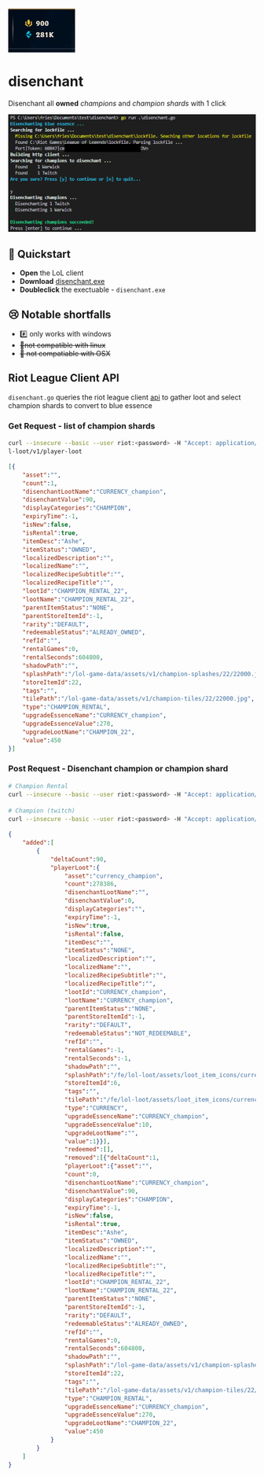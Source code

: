 ![Tons of essence](./assets/blueessence.png)

# disenchant
Disenchant all **owned** *champions* and *champion shards* with 1 click

![Disenchant Champion shards](./assets/disenchant.png)


## 🚀 Quickstart

- **Open** the LoL client
- **Download** [disenchant.exe](https://github.com/onescriptkid/disenchant/releases/download/v0.0.3/disenchant.exe)
- **Doubleclick** the exectuable - `disenchant.exe`

## 😢 Notable shortfalls

- #️⃣ only works with windows
- ~~🐧not compatible with linux~~
- ~~🍎 not compatiable with OSX~~

## Riot League Client API

`disenchant.go` queries the riot league client [api](https://riot-api-libraries.readthedocs.io/en/latest/lcu.html) to gather loot and select champion shards to convert to blue essence

### Get Request - list of champion shards
```bash
curl --insecure --basic --user riot:<password> -H "Accept: application/json" -v https://localhost:65023/lo
l-loot/v1/player-loot
```

```json
[{
	"asset":"",
	"count":1,
	"disenchantLootName":"CURRENCY_champion",
	"disenchantValue":90,
	"displayCategories":"CHAMPION",
	"expiryTime":-1,
	"isNew":false,
	"isRental":true,
	"itemDesc":"Ashe",
	"itemStatus":"OWNED",
	"localizedDescription":"",
	"localizedName":"",
	"localizedRecipeSubtitle":"",
	"localizedRecipeTitle":"",
	"lootId":"CHAMPION_RENTAL_22",
	"lootName":"CHAMPION_RENTAL_22",
	"parentItemStatus":"NONE",
	"parentStoreItemId":-1,
	"rarity":"DEFAULT",
	"redeemableStatus":"ALREADY_OWNED",
	"refId":"",
	"rentalGames":0,
	"rentalSeconds":604800,
	"shadowPath":"",
	"splashPath":"/lol-game-data/assets/v1/champion-splashes/22/22000.jpg",
	"storeItemId":22,
	"tags":"",
	"tilePath":"/lol-game-data/assets/v1/champion-tiles/22/22000.jpg",
	"type":"CHAMPION_RENTAL",
	"upgradeEssenceName":"CURRENCY_champion",
	"upgradeEssenceValue":270,
	"upgradeLootName":"CHAMPION_22",
	"value":450
}]
```

### Post Request - Disenchant **champion** or **champion shard**

```bash
# Champion Rental
curl --insecure --basic --user riot:<password> -H "Accept: application/json" -v https://localhost:65023/lol-loot/v1/recipes/CHAMPION_RENTAL_disenchant/craft?repeat=1 -d '["CHAMPION_RENTAL_22"]'

# Champion (twitch)
curl --insecure --basic --user riot:<password> -H "Accept: application/json" -v https://localhost:65023/lol-loot/v1/recipes/CHAMPION_disenchant/craft?repeat=1 -d '["CHAMPION_19"]'
```

```json
{
	"added":[
		{
			"deltaCount":90,
			"playerLoot":{
				"asset":"currency_champion",
				"count":278386,
				"disenchantLootName":"",
				"disenchantValue":0,
				"displayCategories":"",
				"expiryTime":-1,
				"isNew":true,
				"isRental":false,
				"itemDesc":"",
				"itemStatus":"NONE",
				"localizedDescription":"",
				"localizedName":"",
				"localizedRecipeSubtitle":"",
				"localizedRecipeTitle":"",
				"lootId":"CURRENCY_champion",
				"lootName":"CURRENCY_champion",
				"parentItemStatus":"NONE",
				"parentStoreItemId":-1,
				"rarity":"DEFAULT",
				"redeemableStatus":"NOT_REDEEMABLE",
				"refId":"",
				"rentalGames":-1,
				"rentalSeconds":-1,
				"shadowPath":"",
				"splashPath":"/fe/lol-loot/assets/loot_item_icons/currency_champion.png",
				"storeItemId":6,
				"tags":"",
				"tilePath":"/fe/lol-loot/assets/loot_item_icons/currency_champion.png",
				"type":"CURRENCY",
				"upgradeEssenceName":"CURRENCY_champion",
				"upgradeEssenceValue":10,
				"upgradeLootName":"",
				"value":1}}],
				"redeemed":[],
				"removed":[{"deltaCount":1,
				"playerLoot":{"asset":"",
				"count":0,
				"disenchantLootName":"CURRENCY_champion",
				"disenchantValue":90,
				"displayCategories":"CHAMPION",
				"expiryTime":-1,
				"isNew":false,
				"isRental":true,
				"itemDesc":"Ashe",
				"itemStatus":"OWNED",
				"localizedDescription":"",
				"localizedName":"",
				"localizedRecipeSubtitle":"",
				"localizedRecipeTitle":"",
				"lootId":"CHAMPION_RENTAL_22",
				"lootName":"CHAMPION_RENTAL_22",
				"parentItemStatus":"NONE",
				"parentStoreItemId":-1,
				"rarity":"DEFAULT",
				"redeemableStatus":"ALREADY_OWNED",
				"refId":"",
				"rentalGames":0,
				"rentalSeconds":604800,
				"shadowPath":"",
				"splashPath":"/lol-game-data/assets/v1/champion-splashes/22/22000.jpg",
				"storeItemId":22,
				"tags":"",
				"tilePath":"/lol-game-data/assets/v1/champion-tiles/22/22000.jpg",
				"type":"CHAMPION_RENTAL",
				"upgradeEssenceName":"CURRENCY_champion",
				"upgradeEssenceValue":270,
				"upgradeLootName":"CHAMPION_22",
				"value":450
			}
		}
	]
}
```